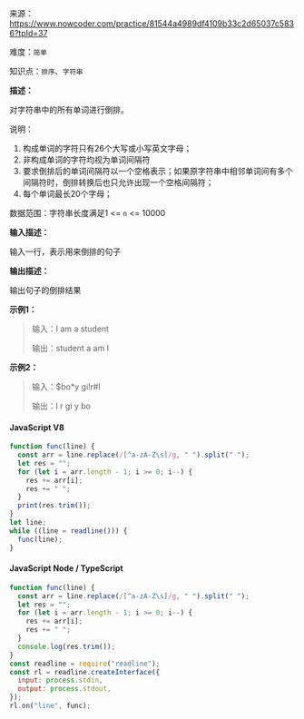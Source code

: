 来源：<https://www.nowcoder.com/practice/81544a4989df4109b33c2d65037c5836?tpId=37>

难度：`简单`

知识点：`排序`、`字符串`

**描述：**

对字符串中的所有单词进行倒排。

说明：

1. 构成单词的字符只有26个大写或小写英文字母；
2. 非构成单词的字符均视为单词间隔符
3. 要求倒排后的单词间隔符以一个空格表示；如果原字符串中相邻单词间有多个间隔符时，倒排转换后也只允许出现一个空格间隔符；
4. 每个单词最长20个字母；

数据范围：字符串长度满足1 <= `n` <= 10000

**输入描述：**

输入一行，表示用来倒排的句子

**输出描述：**

输出句子的倒排结果

**示例1：**

> 输入：I am a student
>
> 输出：student a am I

**示例2：**

> 输入：$bo*y gi!r#l
>
> 输出：l r gi y bo

<!-- tabs:start -->

#### **JavaScript V8**

```javascript
function func(line) {
  const arr = line.replace(/[^a-zA-Z\s]/g, " ").split(" ");
  let res = "";
  for (let i = arr.length - 1; i >= 0; i--) {
    res += arr[i];
    res += " ";
  }
  print(res.trim());
}
let line;
while ((line = readline())) {
  func(line);
}
```

#### **JavaScript Node / TypeScript**

```javascript
function func(line) {
  const arr = line.replace(/[^a-zA-Z\s]/g, " ").split(" ");
  let res = "";
  for (let i = arr.length - 1; i >= 0; i--) {
    res += arr[i];
    res += " ";
  }
  console.log(res.trim());
}
const readline = require("readline");
const rl = readline.createInterface({
  input: process.stdin,
  output: process.stdout,
});
rl.on("line", func);
```

<!-- tabs:end -->
